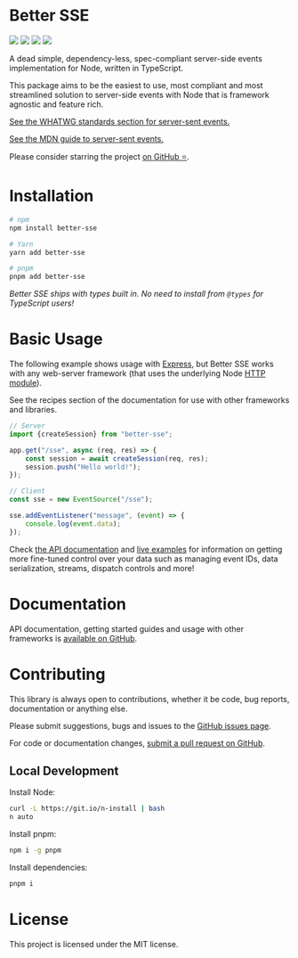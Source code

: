 # Better SSE

<p>
	<img src="https://img.shields.io/npm/v/better-sse?color=blue&style=flat-square" />
	<img src="https://img.shields.io/npm/l/better-sse?color=green&style=flat-square" />
	<img src="https://img.shields.io/npm/dt/better-sse?color=grey&style=flat-square" />
	<a href="https://github.com/MatthewWid/better-sse"><img src="https://img.shields.io/github/stars/MatthewWid/better-sse?style=social" /></a>
</p>

A dead simple, dependency-less, spec-compliant server-side events implementation for Node, written in TypeScript.

This package aims to be the easiest to use, most compliant and most streamlined solution to server-side events with Node that is framework agnostic and feature rich.

[See the WHATWG standards section for server-sent events.](https://html.spec.whatwg.org/multipage/server-sent-events.html)

[See the MDN guide to server-sent events.](https://developer.mozilla.org/en-US/docs/Web/API/Server-sent_events)

Please consider starring the project [on GitHub ⭐](https://github.com/MatthewWid/better-sse).

# Installation

```bash
# npm
npm install better-sse

# Yarn
yarn add better-sse

# pnpm
pnpm add better-sse
```

_Better SSE ships with types built in. No need to install from `@types` for TypeScript users!_

# Basic Usage

The following example shows usage with [Express](http://expressjs.com/), but Better SSE works with any web-server framework (that uses the underlying Node [HTTP module](https://nodejs.org/api/http.html)).

See the recipes section of the documentation for use with other frameworks and libraries.

```javascript
// Server
import {createSession} from "better-sse";

app.get("/sse", async (req, res) => {
	const session = await createSession(req, res);
	session.push("Hello world!");
});
```

```javascript
// Client
const sse = new EventSource("/sse");

sse.addEventListener("message", (event) => {
	console.log(event.data);
});
```

Check [the API documentation](https://github.com/MatthewWid/better-sse/blob/master/docs/api.md) and [live examples](https://github.com/MatthewWid/better-sse/tree/master/examples) for information on getting more fine-tuned control over your data such as managing event IDs, data serialization, streams, dispatch controls and more!

# Documentation

API documentation, getting started guides and usage with other frameworks is [available on GitHub](https://github.com/MatthewWid/better-sse/tree/master/docs).

# Contributing

This library is always open to contributions, whether it be code, bug reports, documentation or anything else.

Please submit suggestions, bugs and issues to the [GitHub issues page](https://github.com/MatthewWid/better-sse/issues).

For code or documentation changes, [submit a pull request on GitHub](https://github.com/MatthewWid/better-sse/pulls).

## Local Development

Install Node:

```bash
curl -L https://git.io/n-install | bash
n auto
```

Install pnpm:

```bash
npm i -g pnpm
```

Install dependencies:

```bash
pnpm i
```

# License

This project is licensed under the MIT license.
